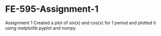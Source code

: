# FE-595-Assignment-1
Assignment 1
Created a plot of sin(x) and cos(x) for 1 period and plotted it using matplotlib.pyplot and numpy
